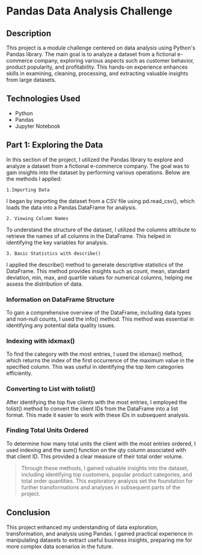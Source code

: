 # Pandas Data Analysis Challenge


## Description
This project is a module challenge centered on data analysis using Python's Pandas library. The main goal is to analyze a dataset from a fictional e-commerce company, exploring various aspects such as customer behavior, product popularity, and profitability. This hands-on experience enhances skills in examining, cleaning, processing, and extracting valuable insights from large datasets.

## Technologies Used
* Python
* Pandas
* Jupyter Notebook


## Part 1: Exploring the Data
In this section of the project, I utilized the Pandas library to explore and analyze a dataset from a fictional e-commerce company. The goal was to gain insights into the dataset by performing various operations. Below are the methods I applied:

    1.Importing Data
I began by importing the dataset from a CSV file using pd.read_csv(), which loads the data into a Pandas DataFrame for analysis.

    2. Viewing Column Names
To understand the structure of the dataset, I utilized the columns attribute to retrieve the names of all columns in the DataFrame. This helped in identifying the key variables for analysis.

    3. Basic Statistics with describe()
I applied the describe() method to generate descriptive statistics of the DataFrame. This method provides insights such as count, mean, standard deviation, min, max, and quartile values for numerical columns, helping me assess the distribution of data.

### Information on DataFrame Structure
To gain a comprehensive overview of the DataFrame, including data types and non-null counts, I used the info() method. This method was essential in identifying any potential data quality issues.

### Indexing with idxmax()
To find the category with the most entries, I used the idxmax() method, which returns the index of the first occurrence of the maximum value in the specified column. This was useful in identifying the top item categories efficiently.

### Converting to List with tolist()
After identifying the top five clients with the most entries, I employed the tolist() method to convert the client IDs from the DataFrame into a list format. This made it easier to work with these IDs in subsequent analysis.

### Finding Total Units Ordered
To determine how many total units the client with the most entries ordered, I used indexing and the sum() function on the qty column associated with that client ID. This provided a clear measure of their total order volume.

>Through these methods, I gained valuable insights into the dataset, including identifying top customers, popular product categories, and total order quantities. This exploratory analysis set the foundation for further transformations and analyses in subsequent parts of the project.


## Conclusion
This project enhanced my understanding of data exploration, transformation, and analysis using Pandas. I gained practical experience in manipulating datasets to extract useful business insights, preparing me for more complex data scenarios in the future.